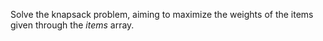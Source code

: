 Solve the knapsack problem, aiming to maximize the weights of the items given through the *items* array.